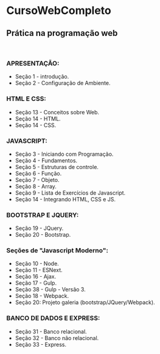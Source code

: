 # CursoWebCompleto
## Prática na programação web
</br>

### APRESENTAÇÃO:

- Seção 1 - introdução.</br>
- Seção 2 - Configuração de Ambiente.</br>

### HTML E CSS:

- Seção 13 - Conceitos sobre Web.</br>
- Seção 14 - HTML.</br>
- Seção 14 - CSS.</br>

### JAVASCRIPT:

- Seção 3 - Iniciando com Programação.</br>
- Seção 4 - Fundamentos.</br>
- Seção 5 - Estruturas de controle.</br>
- Seção 6 - Função.</br>
- Seção 7 - Objeto.</br>
- Seção 8 - Array.</br>
- Seção 9 - Lista de Exercícios de Javascript.</br>
- Seção 14 - Integrando HTML, CSS e JS.</br>

### BOOTSTRAP E JQUERY:

- Seção 19 - JQuery.</br>
- Seção 20 - Bootstrap.</br>

###  Seções de "Javascript Moderno":

- Seção 10 - Node.</br>
- Seção 11 - ESNext.</br>
- Seção 16 - Ajax.</br>
- Seção 17 - Gulp.</br>
- Seção 38 - Gulp - Versão 3.</br>
- Seção 18 - Webpack.</br>
- Seção 20: Projeto galeria (bootstrap/JQuery/Webpack).</br>

### BANCO DE DADOS E EXPRESS:

- Seção 31 - Banco relacional.</br>
- Seção 32 - Banco não relacional.</br>
- Seção 33 - Express.</br>

